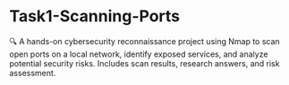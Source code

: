 # Task1-Scanning-Ports
🔍 A hands-on cybersecurity reconnaissance project using Nmap to scan open ports on a local network, identify exposed services, and analyze potential security risks. Includes scan results, research answers, and risk assessment.
